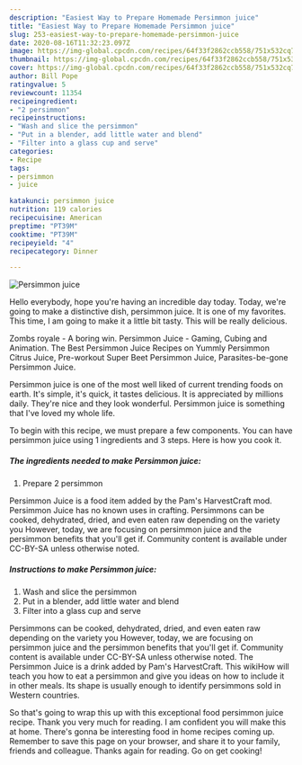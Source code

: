 ```yaml
---
description: "Easiest Way to Prepare Homemade Persimmon juice"
title: "Easiest Way to Prepare Homemade Persimmon juice"
slug: 253-easiest-way-to-prepare-homemade-persimmon-juice
date: 2020-08-16T11:32:23.097Z
image: https://img-global.cpcdn.com/recipes/64f33f2862ccb558/751x532cq70/persimmon-juice-recipe-main-photo.jpg
thumbnail: https://img-global.cpcdn.com/recipes/64f33f2862ccb558/751x532cq70/persimmon-juice-recipe-main-photo.jpg
cover: https://img-global.cpcdn.com/recipes/64f33f2862ccb558/751x532cq70/persimmon-juice-recipe-main-photo.jpg
author: Bill Pope
ratingvalue: 5
reviewcount: 11354
recipeingredient:
- "2 persimmon"
recipeinstructions:
- "Wash and slice the persimmon"
- "Put in a blender, add little water and blend"
- "Filter into a glass cup and serve"
categories:
- Recipe
tags:
- persimmon
- juice

katakunci: persimmon juice 
nutrition: 119 calories
recipecuisine: American
preptime: "PT39M"
cooktime: "PT39M"
recipeyield: "4"
recipecategory: Dinner

---
```



![Persimmon juice](https://img-global.cpcdn.com/recipes/64f33f2862ccb558/751x532cq70/persimmon-juice-recipe-main-photo.jpg)

Hello everybody, hope you're having an incredible day today. Today, we're going to make a distinctive dish, persimmon juice. It is one of my favorites. This time, I am going to make it a little bit tasty. This will be really delicious.

Zombs royale - A boring win. Persimmon Juice - Gaming, Cubing and Animation. The Best Persimmon Juice Recipes on Yummly Persimmon Citrus Juice, Pre-workout Super Beet Persimmon Juice, Parasites-be-gone Persimmon Juice.

Persimmon juice is one of the most well liked of current trending foods on earth. It's simple, it's quick, it tastes delicious. It is appreciated by millions daily. They're nice and they look wonderful. Persimmon juice is something that I've loved my whole life.


To begin with this recipe, we must prepare a few components. You can have persimmon juice using 1 ingredients and 3 steps. Here is how you cook it.

<!--inarticleads1-->

##### The ingredients needed to make Persimmon juice:

1. Prepare 2 persimmon


Persimmon Juice is a food item added by the Pam&#39;s HarvestCraft mod. Persimmon Juice has no known uses in crafting. Persimmons can be cooked, dehydrated, dried, and even eaten raw depending on the variety you However, today, we are focusing on persimmon juice and the persimmon benefits that you&#39;ll get if. Community content is available under CC-BY-SA unless otherwise noted. 

<!--inarticleads2-->

##### Instructions to make Persimmon juice:

1. Wash and slice the persimmon
1. Put in a blender, add little water and blend
1. Filter into a glass cup and serve


Persimmons can be cooked, dehydrated, dried, and even eaten raw depending on the variety you However, today, we are focusing on persimmon juice and the persimmon benefits that you&#39;ll get if. Community content is available under CC-BY-SA unless otherwise noted. The Persimmon Juice is a drink added by Pam&#39;s HarvestCraft. This wikiHow will teach you how to eat a persimmon and give you ideas on how to include it in other meals. Its shape is usually enough to identify persimmons sold in Western countries. 

So that's going to wrap this up with this exceptional food persimmon juice recipe. Thank you very much for reading. I am confident you will make this at home. There's gonna be interesting food in home recipes coming up. Remember to save this page on your browser, and share it to your family, friends and colleague. Thanks again for reading. Go on get cooking!
